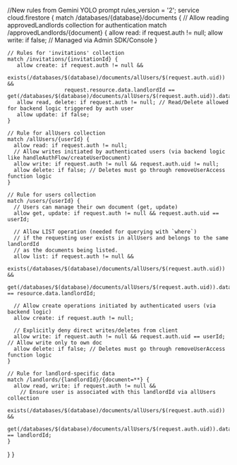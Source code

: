 //New rules from Gemini YOLO prompt
 rules_version = '2';
service cloud.firestore {
  match /databases/{database}/documents {
    // Allow reading approvedLandlords collection for authentication
    match /approvedLandlords/{document} {
      allow read: if request.auth != null;
      allow write: if false; // Managed via Admin SDK/Console
    }

    // Rules for 'invitations' collection
    match /invitations/{invitationId} {
       allow create: if request.auth != null &&
                      exists(/databases/$(database)/documents/allUsers/$(request.auth.uid)) &&
                      request.resource.data.landlordId == get(/databases/$(database)/documents/allUsers/$(request.auth.uid)).data.landlordId;
       allow read, delete: if request.auth != null; // Read/Delete allowed for backend logic triggered by auth user
       allow update: if false;
    }

    // Rule for allUsers collection
    match /allUsers/{userId} {
      allow read: if request.auth != null;
      // Allow writes initiated by authenticated users (via backend logic like handleAuthFlow/createUserDocument)
      allow write: if request.auth != null && request.auth.uid != null;
      allow delete: if false; // Deletes must go through removeUserAccess function logic
    }

    // Rule for users collection
    match /users/{userId} {
      // Users can manage their own document (get, update)
      allow get, update: if request.auth != null && request.auth.uid == userId;
      
      // Allow LIST operation (needed for querying with `where`) 
      // if the requesting user exists in allUsers and belongs to the same landlordId 
      // as the documents being listed.
      allow list: if request.auth != null &&
                     exists(/databases/$(database)/documents/allUsers/$(request.auth.uid)) &&
                     get(/databases/$(database)/documents/allUsers/$(request.auth.uid)).data.landlordId == resource.data.landlordId;

      // Allow create operations initiated by authenticated users (via backend logic)
      allow create: if request.auth != null;
      
      // Explicitly deny direct writes/deletes from client
      allow write: if request.auth != null && request.auth.uid == userId; // Allow write only to own doc
      allow delete: if false; // Deletes must go through removeUserAccess function logic
    }

    // Rule for landlord-specific data
    match /landlords/{landlordId}/{document=**} {
      allow read, write: if request.auth != null &&
        // Ensure user is associated with this landlordId via allUsers collection
        exists(/databases/$(database)/documents/allUsers/$(request.auth.uid)) &&
        get(/databases/$(database)/documents/allUsers/$(request.auth.uid)).data.landlordId == landlordId;
    }
  }
}